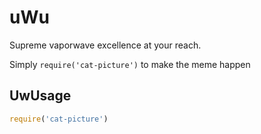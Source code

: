 # uWu

Supreme vaporwave excellence at your reach.

Simply `require('cat-picture')` to make the meme happen

## UwUsage

```js
require('cat-picture')
```